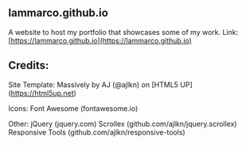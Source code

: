 ## lammarco.github.io
A website to host my portfolio that showcases some of my work. 
Link: [https://lammarco.github.io](https://lammarco.github.io)

## Credits:

Site Template:
Massively by AJ (@ajlkn) on [HTML5 UP] (https://html5up.net)

Icons:
Font Awesome (fontawesome.io)

Other:
jQuery (jquery.com)
Scrollex (github.com/ajlkn/jquery.scrollex)
Responsive Tools (github.com/ajlkn/responsive-tools)